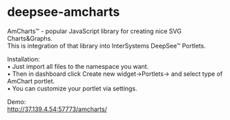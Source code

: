 deepsee-amcharts
================
AmCharts™ - popular JavaScript library for creating nice SVG Charts&Graphs.<br>
This is integration of that library into InterSystems DeepSee™ Portlets.

Installation:<br>
• Just import all files to the namespace you want.<br>
• Then in dashboard click Create new widget->Portlets-> and select type of AmChart portlet.<br>
• You can customize your portlet via settings.<br>

Demo:<br>
http://37.139.4.54:57773/amcharts/
